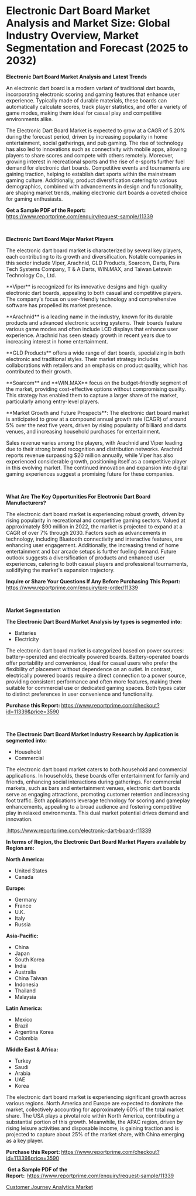 <p><h1>Electronic Dart Board Market Analysis and Market Size: Global Industry Overview, Market Segmentation and Forecast (2025 to 2032)</h1></p><p><strong>Electronic Dart Board Market Analysis and Latest Trends</strong></p>
<p><p>An electronic dart board is a modern variant of traditional dart boards, incorporating electronic scoring and gaming features that enhance user experience. Typically made of durable materials, these boards can automatically calculate scores, track player statistics, and offer a variety of game modes, making them ideal for casual play and competitive environments alike. </p><p>The Electronic Dart Board Market is expected to grow at a CAGR of 5.20% during the forecast period, driven by increasing popularity in home entertainment, social gatherings, and pub gaming. The rise of technology has also led to innovations such as connectivity with mobile apps, allowing players to share scores and compete with others remotely. Moreover, growing interest in recreational sports and the rise of e-sports further fuel demand for electronic dart boards. Competitive events and tournaments are gaining traction, helping to establish dart sports within the mainstream gaming culture. Additionally, product diversification catering to various demographics, combined with advancements in design and functionality, are shaping market trends, making electronic dart boards a coveted choice for gaming enthusiasts.</p></p>
<p><strong>Get a Sample PDF of the Report:&nbsp;</strong> <a href="https://www.reportprime.com/enquiry/request-sample/11339?utm_campaign=3381&utm_medium=2&utm_source=Github&utm_content=ia&utm_term=20032025&utm_id=electronic-dart-board">https://www.reportprime.com/enquiry/request-sample/11339</a></p>
<p>&nbsp;</p>
<p><strong>Electronic Dart Board Major Market Players</strong></p>
<p><p>The electronic dart board market is characterized by several key players, each contributing to its growth and diversification. Notable companies in this sector include Viper, Arachnid, GLD Products, Soarcom, Darts, Para Tech Systems Company, T & A Darts, WIN.MAX, and Taiwan Letswin Technology Co., Ltd. </p><p>**Viper** is recognized for its innovative designs and high-quality electronic dart boards, appealing to both casual and competitive players. The company's focus on user-friendly technology and comprehensive software has propelled its market presence. </p><p>**Arachnid** is a leading name in the industry, known for its durable products and advanced electronic scoring systems. Their boards feature various game modes and often include LCD displays that enhance user experience. Arachnid has seen steady growth in recent years due to increasing interest in home entertainment. </p><p>**GLD Products** offers a wide range of dart boards, specializing in both electronic and traditional styles. Their market strategy includes collaborations with retailers and an emphasis on product quality, which has contributed to their growth. </p><p>**Soarcom** and **WIN.MAX** focus on the budget-friendly segment of the market, providing cost-effective options without compromising quality. This strategy has enabled them to capture a larger share of the market, particularly among entry-level players. </p><p>**Market Growth and Future Prospects**: The electronic dart board market is anticipated to grow at a compound annual growth rate (CAGR) of around 5% over the next five years, driven by rising popularity of billiard and darts venues, and increasing household purchases for entertainment. </p><p>Sales revenue varies among the players, with Arachnid and Viper leading due to their strong brand recognition and distribution networks. Arachnid reports revenue surpassing $20 million annually, while Viper has also experienced considerable growth, positioning itself as a competitive player in this evolving market. The continued innovation and expansion into digital gaming experiences suggest a promising future for these companies.</p></p>
<p>&nbsp;</p>
<p><strong>What Are The Key Opportunities For Electronic Dart Board Manufacturers?</strong></p>
<p><p>The electronic dart board market is experiencing robust growth, driven by rising popularity in recreational and competitive gaming sectors. Valued at approximately $90 million in 2022, the market is projected to expand at a CAGR of over 7% through 2030. Factors such as advancements in technology, including Bluetooth connectivity and interactive features, are enhancing user engagement. Additionally, the increasing trend of home entertainment and bar arcade setups is further fueling demand. Future outlook suggests a diversification of products and enhanced user experiences, catering to both casual players and professional tournaments, solidifying the market's expansion trajectory.</p></p>
<p><strong>Inquire or Share Your Questions If Any Before Purchasing This Report:</strong> <a href="https://www.reportprime.com/enquiry/pre-order/11339?utm_campaign=3381&utm_medium=2&utm_source=Github&utm_content=ia&utm_term=20032025&utm_id=electronic-dart-board">https://www.reportprime.com/enquiry/pre-order/11339</a></p>
<p>&nbsp;</p>
<p><strong>Market Segmentation</strong></p>
<p><strong>The Electronic Dart Board Market Analysis by types is segmented into:</strong></p>
<p><ul><li>Batteries</li><li>Electricity</li></ul></p>
<p><p>The electronic dart board market is categorized based on power sources: battery-operated and electrically powered boards. Battery-operated boards offer portability and convenience, ideal for casual users who prefer the flexibility of placement without dependence on an outlet. In contrast, electrically powered boards require a direct connection to a power source, providing consistent performance and often more features, making them suitable for commercial use or dedicated gaming spaces. Both types cater to distinct preferences in user convenience and functionality.</p></p>
<p><strong>Purchase this Report:&nbsp;</strong><a href="https://www.reportprime.com/checkout?id=11339&price=3590&utm_campaign=3381&utm_medium=2&utm_source=Github&utm_content=ia&utm_term=20032025&utm_id=electronic-dart-board">https://www.reportprime.com/checkout?id=11339&price=3590</a></p>
<p>&nbsp;</p>
<p><strong>The Electronic Dart Board Market Industry Research by Application is segmented into:</strong></p>
<p><ul><li>Household</li><li>Commercial</li></ul></p>
<p><p>The electronic dart board market caters to both household and commercial applications. In households, these boards offer entertainment for family and friends, enhancing social interactions during gatherings. For commercial markets, such as bars and entertainment venues, electronic dart boards serve as engaging attractions, promoting customer retention and increasing foot traffic. Both applications leverage technology for scoring and gameplay enhancements, appealing to a broad audience and fostering competitive play in relaxed environments. This dual market potential drives demand and innovation.</p></p>
<p><a href="https://www.reportprime.com/electronic-dart-board-r11339?utm_campaign=3381&utm_medium=2&utm_source=Github&utm_content=ia&utm_term=20032025&utm_id=electronic-dart-board">&nbsp;https://www.reportprime.com/electronic-dart-board-r11339</a></p>
<p><strong>In terms of Region, the Electronic Dart Board Market Players available by Region are:</strong></p>
<p>
    <p> <strong> North America: </strong>
        <ul>
            <li>United States</li>
            <li>Canada</li>
        </ul>
        </p> 
    <p> <strong> Europe: </strong>
        <ul>
            <li>Germany</li>
            <li>France</li>
            <li>U.K.</li>
            <li>Italy</li>
            <li>Russia</li>
        </ul>
        </p> 
    <p> <strong> Asia-Pacific: </strong>
        <ul>
            <li>China</li>
            <li>Japan</li>
            <li>South Korea</li>
            <li>India</li>
            <li>Australia</li>
            <li>China Taiwan</li>
            <li>Indonesia</li>
            <li>Thailand</li>
            <li>Malaysia</li>
        </ul>
        </p> 
    <p> <strong> Latin America: </strong>
        <ul>
            <li>Mexico</li>
            <li>Brazil</li>
            <li>Argentina Korea</li>
            <li>Colombia</li>
        </ul>
        </p> 
    <p> <strong> Middle East & Africa: </strong>
        <ul>
            <li>Turkey</li>
            <li>Saudi</li>
            <li>Arabia</li>
            <li>UAE</li>
            <li>Korea</li>
        </ul>
    </p>
    </p>
<p><p>The electronic dart board market is experiencing significant growth across various regions. North America and Europe are expected to dominate the market, collectively accounting for approximately 60% of the total market share. The USA plays a pivotal role within North America, contributing a substantial portion of this growth. Meanwhile, the APAC region, driven by rising leisure activities and disposable income, is gaining traction and is projected to capture about 25% of the market share, with China emerging as a key player.</p></p>
<p><strong>Purchase this Report: </strong><a href="https://www.reportprime.com/checkout?id=11339&price=3590&utm_campaign=3381&utm_medium=2&utm_source=Github&utm_content=ia&utm_term=20032025&utm_id=electronic-dart-board">https://www.reportprime.com/checkout?id=11339&price=3590</a></p>
<p>&nbsp;<strong>Get a Sample PDF of the Report:&nbsp;&nbsp;</strong><a href="https://www.reportprime.com/enquiry/request-sample/11339?utm_campaign=3381&utm_medium=2&utm_source=Github&utm_content=ia&utm_term=20032025&utm_id=electronic-dart-board">https://www.reportprime.com/enquiry/request-sample/11339</a></p>
<p><strong></strong></p>
<p><p><a href="https://github.com/tanckfelli84/Market-Research-Report-List-1/blob/main/customer-journey-analytics-market.md?utm_campaign=3381&utm_medium=2&utm_source=Github&utm_content=ia&utm_term=20032025&utm_id=electronic-dart-board">Customer Journey Analytics Market</a></p></p>